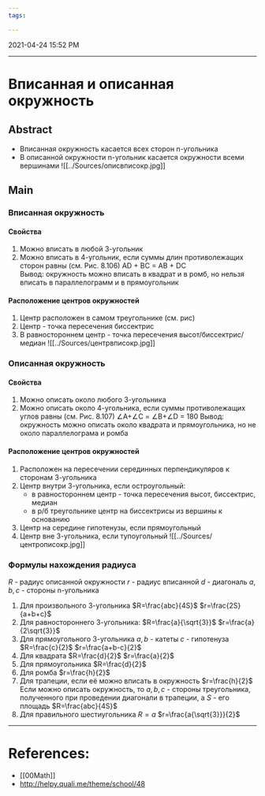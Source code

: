 ```yaml
---
tags: 

---
```

2021-04-24 15:52 PM
***

# Вписанная и описанная окружность
## Abstract
- Вписанная окружность касается всех сторон n-угольника
- В описанной окружности n-угольник касается окружности всеми вершинами
![[../Sources/описвписокр.jpg]]

## Main 
### Вписанная окружность
#### Свойства
1. Можно вписать в любой 3-угольник
2. Можно вписать в 4-угольник, если суммы длин противолежащих сторон равны (см. Рис. 8.106)
AD + BC = AB + DC
<br>Вывод: окружность можно вписать в квадрат и в ромб, но нельзя вписать в параллелограмм и в прямоугольник
#### Расположение центров окружностей
1. Центр расположен в самом треугольнике (см. рис)
2. Центр - точка пересечения биссектрис
3. В равностороннем центр - точка пересечения высот/биссектрис/медиан
![[../Sources/центрвписокр.jpg]]

### Описанная окружность
#### Свойства
1. Можно описать около любого 3-угольника
2. Можно описать около 4-угольника, если суммы противолежащих углов равны (см. Рис. 8.107)
 ∠A+∠C = ∠B+∠D = 180
 Вывод: окружность можно описать около квадрата и прямоугольника, но не около параллелограма и ромба
 ####  Расположение центров окружностей
 1. Расположен на пересечении серединных перпендикуляров к сторонам 3-угольника
 2. Центр внутри 3-угольника, если остроугольный:
	 - в равностороннем центр - точка пересечения высот, биссектрис, медиан
	 - в р/б треугольнике центр на биссектрисы из вершины к основанию 
3. Центр на середине гипотенузы, если прямоугольный
4. Центр вне 3-угольника, если тупоугольный
![[../Sources/центрописокр.jpg]]

### Формулы нахождения радиуса
$R$ - радиус описанной окружности
$r$ - радиус вписанной
$d$ - диагональ
$a,b,c$ - стороны n-угольника

1. Для произвольного 3-угольника
$R=\frac{abc}{4S}$
$r=\frac{2S}{a+b+c}$
2. Для равностороннего 3-угольника:
$R=\frac{a}{\sqrt{3}}$
$r=\frac{a}{2\sqrt{3}}$
3. Для прямоугольного 3-угольника
$a,b$ - катеты
$с$ - гипотенуза
$R=\frac{с}{2}$
$r=\frac{a+b-c}{2}$
4. Для квадрата
$R=\frac{d}{2}$
$r=\frac{a}{2}$
5. Для прямоугольника
$R=\frac{d}{2}$
6. Для ромба
$r=\frac{h}{2}$
7. Для трапеции, если её можно вписать в окружность
$r=\frac{h}{2}$
Если можно описать окружность, то $a,b,c$ - стороны треугольника, полученного при проведении диагонали в трапеции, а $S$ - его площадь
$R=\frac{abc}{4S}$
8. Для правильного шестиугольника
${R}={а}$
$r=\frac{a{\sqrt{3}}}{2}$

***

# References:
- [[00Math]]
- http://helpy.quali.me/theme/school/48
